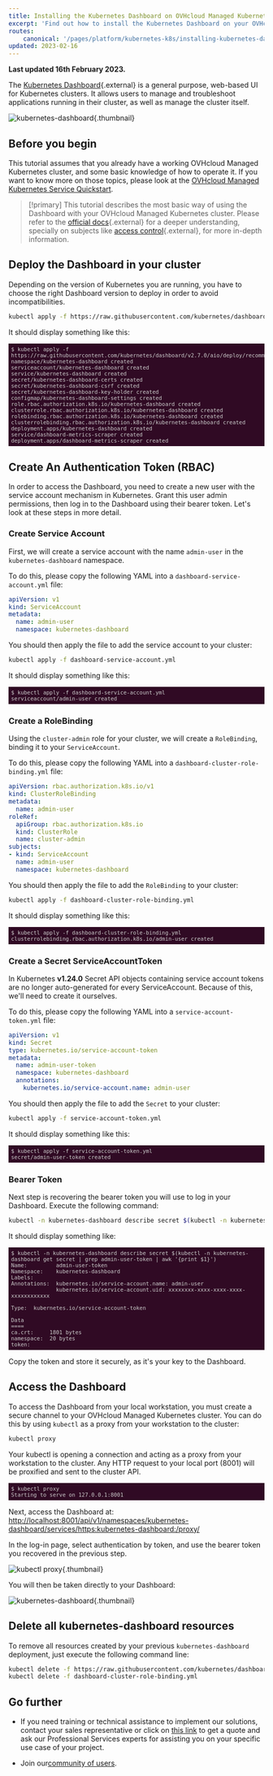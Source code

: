 ```yaml
---
title: Installing the Kubernetes Dashboard on OVHcloud Managed Kubernetes
excerpt: 'Find out how to install the Kubernetes Dashboard on your OVHcloud Managed Kubernetes Service'
routes:
    canonical: '/pages/platform/kubernetes-k8s/installing-kubernetes-dashboard'
updated: 2023-02-16
---
```


**Last updated 16th February 2023.**

<style>
 pre {
     font-size: 14px;
 }
 pre.console {
   background-color: #300A24;
   color: #ccc;
   font-family: monospace;
   padding: 5px;
   margin-bottom: 5px;
 }
 pre.console code {
   border: solid 0px transparent;
   font-family: monospace !important;
   font-size: 0.75em;
   color: #ccc;
 }
 .small {
     font-size: 0.75em;
 }
</style>

The [Kubernetes Dashboard](https://github.com/kubernetes/dashboard){.external} is a general purpose, web-based UI for Kubernetes clusters. It allows users to manage and troubleshoot applications running in their cluster, as well as manage the cluster itself.

![kubernetes-dashboard](images/kubernetes-dashboard-02.png){.thumbnail}

## Before you begin

This tutorial assumes that you already have a working OVHcloud Managed Kubernetes cluster, and some basic knowledge of how to operate it. If you want to know more on those topics, please look at the [OVHcloud Managed Kubernetes Service Quickstart](/pages/platform/kubernetes-k8s/deploying-hello-world).

> [!primary]
> This tutorial describes the most basic way of using the Dashboard with your OVHcloud Managed Kubernetes cluster. Please refer to the [official docs](https://github.com/kubernetes/dashboard){.external} for a deeper understanding, specially on subjects like [access control](https://github.com/kubernetes/dashboard/blob/master/docs/user/access-control/README.md){.external}, for more in-depth information.
>

## Deploy the Dashboard in your cluster

Depending on the version of Kubernetes you are running, you have to choose the right Dashboard version to deploy in order to avoid incompatibilities.

```bash
kubectl apply -f https://raw.githubusercontent.com/kubernetes/dashboard/v2.7.0/aio/deploy/recommended.yaml
```

It should display something like this:

<pre class="console"><code>$ kubectl apply -f https://raw.githubusercontent.com/kubernetes/dashboard/v2.7.0/aio/deploy/recommended.yaml
namespace/kubernetes-dashboard created
serviceaccount/kubernetes-dashboard created
service/kubernetes-dashboard created
secret/kubernetes-dashboard-certs created
secret/kubernetes-dashboard-csrf created
secret/kubernetes-dashboard-key-holder created
configmap/kubernetes-dashboard-settings created
role.rbac.authorization.k8s.io/kubernetes-dashboard created
clusterrole.rbac.authorization.k8s.io/kubernetes-dashboard created
rolebinding.rbac.authorization.k8s.io/kubernetes-dashboard created
clusterrolebinding.rbac.authorization.k8s.io/kubernetes-dashboard created
deployment.apps/kubernetes-dashboard created
service/dashboard-metrics-scraper created
deployment.apps/dashboard-metrics-scraper created
</code></pre>

## Create An Authentication Token (RBAC)

In order to access the Dashboard, you need to create a new user with the service account mechanism in Kubernetes. Grant this user admin permissions, then log in to the Dashboard using their bearer token. Let's look at these steps in more detail.

### Create Service Account

First, we will create a service account with the name `admin-user` in the `kubernetes-dashboard` namespace.

To do this, please copy the following YAML into a `dashboard-service-account.yml` file:

```yaml
apiVersion: v1
kind: ServiceAccount
metadata:
  name: admin-user
  namespace: kubernetes-dashboard
```

You should then apply the file to add the service account to your cluster:

```bash
kubectl apply -f dashboard-service-account.yml
```

It should display something like this:

<pre class="console"><code>$ kubectl apply -f dashboard-service-account.yml
serviceaccount/admin-user created
</code></pre>

### Create a RoleBinding

Using the `cluster-admin` role for your cluster, we will create a `RoleBinding`, binding it to your `ServiceAccount`.

To do this, please copy the following YAML into a `dashboard-cluster-role-binding.yml` file:

```yaml
apiVersion: rbac.authorization.k8s.io/v1
kind: ClusterRoleBinding
metadata:
  name: admin-user
roleRef:
  apiGroup: rbac.authorization.k8s.io
  kind: ClusterRole
  name: cluster-admin
subjects:
- kind: ServiceAccount
  name: admin-user
  namespace: kubernetes-dashboard
```

You should then apply the file to add the `RoleBinding` to your cluster:

```bash
kubectl apply -f dashboard-cluster-role-binding.yml
```

It should display something like this:

<pre class="console"><code>$ kubectl apply -f dashboard-cluster-role-binding.yml
clusterrolebinding.rbac.authorization.k8s.io/admin-user created
</code></pre>

### Create a Secret ServiceAccountToken

In Kubernetes **v1.24.0** Secret API objects containing service account tokens are no longer auto-generated for every ServiceAccount. Because of this, we'll need to create it ourselves.

To do this, please copy the following YAML into a `service-account-token.yml` file:

```yaml
apiVersion: v1
kind: Secret
type: kubernetes.io/service-account-token
metadata:
  name: admin-user-token
  namespace: kubernetes-dashboard
  annotations:
    kubernetes.io/service-account.name: admin-user
```

You should then apply the file to add the `Secret` to your cluster:

```bash
kubectl apply -f service-account-token.yml
```

It should display something like this:

<pre class="console"><code>$ kubectl apply -f service-account-token.yml
secret/admin-user-token created
</code></pre>

### Bearer Token

Next step is recovering the bearer token you will use to log in your Dashboard. Execute the following command:

```bash
kubectl -n kubernetes-dashboard describe secret $(kubectl -n kubernetes-dashboard get secret | grep admin-user-token | awk '{print $1}')
```

It should display something like:

<pre class="console"><code>$ kubectl -n kubernetes-dashboard describe secret $(kubectl -n kubernetes-dashboard get secret | grep admin-user-token | awk '{print $1}')
Name:         admin-user-token
Namespace:    kubernetes-dashboard
Labels:       <none>
Annotations:  kubernetes.io/service-account.name: admin-user
              kubernetes.io/service-account.uid: xxxxxxxx-xxxx-xxxx-xxxx-xxxxxxxxxxxx

Type:  kubernetes.io/service-account-token

Data
====
ca.crt:     1801 bytes
namespace:  20 bytes
token:      <sensitive>
</code></pre>

Copy the token and store it securely, as it's your key to the Dashboard.

## Access the Dashboard

To access the Dashboard from your local workstation, you must create a secure channel to your OVHcloud Managed Kubernetes cluster. You can do this by using `kubectl` as a proxy from your workstation to the cluster:

```bash
kubectl proxy
```

Your kubectl is opening a connection and acting as a proxy from your workstation to the cluster. Any HTTP request to your local port (8001) will be proxified and sent to the cluster API.

<pre class="console"><code>$ kubectl proxy
Starting to serve on 127.0.0.1:8001
</code></pre>

Next, access the Dashboard at:  
<http://localhost:8001/api/v1/namespaces/kubernetes-dashboard/services/https:kubernetes-dashboard:/proxy/>

In the log-in page, select authentication by token, and use the bearer token you recovered in the previous step.

![kubectl proxy](images/kubernetes-dashboard-01.png){.thumbnail}

You will then be taken directly to your Dashboard:

![kubernetes-dashboard](images/kubernetes-dashboard-02.png){.thumbnail}

## Delete all kubernetes-dashboard resources

To remove all resources created by your previous `kubernetes-dashboard` deployment, just execute the following command line:

```bash
kubectl delete -f https://raw.githubusercontent.com/kubernetes/dashboard/v2.7.0/aio/deploy/recommended.yaml
kubectl delete -f dashboard-cluster-role-binding.yml
```

## Go further

- If you need training or technical assistance to implement our solutions, contact your sales representative or click on [this link](https://www.ovhcloud.com/de/professional-services/) to get a quote and ask our Professional Services experts for assisting you on your specific use case of your project.

- Join our[community of users](https://community.ovh.com/en/).
